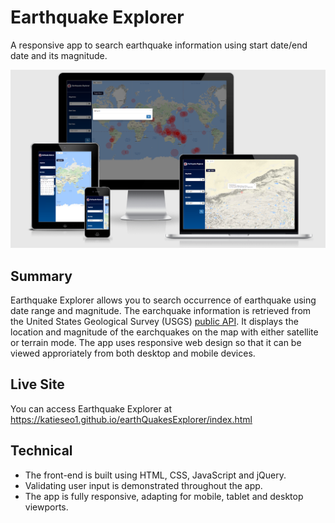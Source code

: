 # Earthquake Explorer
A responsive app to search earthquake information using start date/end date and its magnitude.

![Screenshots](https://github.com/katieseo1/earthQuakesExplorer/blob/master/img/screenShot.png)

## Summary
Earthquake Explorer allows you to search occurrence of earthquake using date range and magnitude. The earchquake information is retrieved from the United States Geological Survey (USGS) [public API](http://earthquake.usgs.gov/fdsnws/event/1/).
It displays the location and magnitude of the earchquakes on the map with either satellite or terrain mode.
The app uses responsive web design so that it can be viewed approriately from both desktop and mobile devices.  

## Live Site
You can access Earthquake Explorer at https://katieseo1.github.io/earthQuakesExplorer/index.html

## Technical
* The front-end is built using HTML, CSS, JavaScript and jQuery.
* Validating user input is demonstrated throughout the app.
* The app is fully responsive, adapting for mobile, tablet and desktop viewports.
